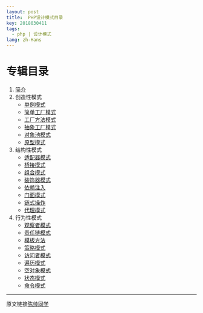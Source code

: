 ```yaml
---
layout: post
title:  PHP设计模式目录
key: 2018030411
tags:
  - php | 设计模式
lang: zh-Hans
---
```


# 专辑目录

1. [简介](/2018/03/05/PHP-design-pattern.html "设计模式简介")
2. 创造性模式
    * [单例模式](/2018/03/05/singleton.html "单例模式")
    * [简单工厂模式](/2018/03/05/simple-factory.html "简单工厂模式")
    * [工厂方法模式](/2018/03/05/factory-method.html "工厂方法模式")
    * [抽象工厂模式](/2018/03/05/abstract-factory.html "抽象工厂模式")
    * [对象池模式](/2018/03/05/objects-pool.html "对象池模式")
    * [原型模式](/2018/03/05/prototype-patternl.html "原型模式")
3. 结构性模式
    * [适配器模式](/2018/03/06/Adapter.html "适配器模式")
    * [桥接模式](/2018/03/06/bridge.html "桥接模式")
    * [组合模式](/2018/03/06/composite.html "组合模式")
    * [装饰器模式](/2018/03/06/decorator.html "装饰器模式")
    * [依赖注入](/2018/03/06/dependency-injection.html "依赖注入")
    * [门面模式](/2018/03/06/facade.html "门面模式")
    * [链式操作](/2018/03/06/fluent-interface.html "链式操作")
    * [代理模式](/2018/03/06/proxy.html "代理模式")
4. 行为性模式
    * [观察者模式](/2018/03/07/observer.html "观察者模式")
    * [责任链模式](/2018/03/07/chain-of-responsibilities.html "责任链模式")
    * [模板方法](/2018/03/07/template-method.html "模板方法")
    * [策略模式](/2018/03/07/strategy.html "策略模式")
    * [访问者模式](/2018/03/08/visitor.html "访问者模式")
    * [遍历模式](/2018/03/08/Iterator.html "遍历模式")
    * [空对象模式](/2018/03/08/null-object.html "空对象模式")
    * [状态模式](/2018/03/08/state.html "状态模式")
    * [命令模式](/2018/03/08/command.html "命令模式")
    
***

原文链接[陈帅同学](http://imshuai.cn/php.html)


